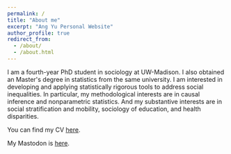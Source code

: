```yaml
---
permalink: /
title: "About me"
excerpt: "Ang Yu Personal Website"
author_profile: true
redirect_from: 
  - /about/
  - /about.html
---
```



I am a fourth-year PhD student in sociology at UW-Madison. I also obtained an Master's degree in statistics from the same university. I am interested in developing and applying statistically rigorous tools to address social inequalities. In particular, my methodological interests are in causal inference and nonparametric statistics. And my substantive interests are in social stratification and mobility, sociology of education, and health disparities.

You can find my CV [here](https://ang-yu.github.io/files/MyCV.pdf).

My Mastodon is <a rel="me" href="https://sciences.social/@ayu">here</a>.



